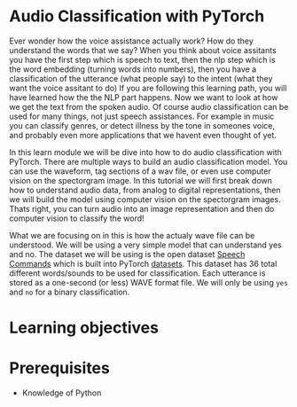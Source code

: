 

# Audio Classification with PyTorch


Ever wonder how the voice assistance actually work? How do they understand the words that we say? When you think about voice assitants you have the first step which is speech to text, then the nlp step which is the word embedding (turning words into numbers), then you have a classification of the utterance (what people say) to the intent (what they want the voice assitant to do) If you are following this learning path, you will have learned how the the NLP part happens. Now we want to look at how we get the text from the spoken audio. Of course audio classification can be used for many things, not just speech assistances. For example in music you can classify genres, or detect illness by the tone in someones voice, and probably even more applications that we havent even thought of yet.

In this learn module we will be dive into how to do audio classification with PyTorch. There are multiple ways to build an audio classification model. You can use the waveform, tag sections of a wav file, or even use computer vision on the spectorgram image. In this tutorial we will first break down how to understand audio data, from analog to digital representations, then we will build the model using computer vision on the spectorgram images. Thats right, you can turn audio into an image representation and then do computer vision to classify the word!

What we are focusing on in this is how the actualy wave file can be understood. We will be using a very simple model that can understand yes and no. The dataset we will be using is the open dataset [Speech Commands](https://pytorch.org/audio/stable/datasets.html#speechcommands) which is built into PyTorch [datasets](https://pytorch.org/audio/stable/datasets.html). This dataset has 36 total different words/sounds to be used for classification. Each utterance is stored as a one-second (or less) WAVE format file. We will only be using `yes` and `no` for a binary classification. 

# Learning objectives

# Prerequisites

- Knowledge of Python